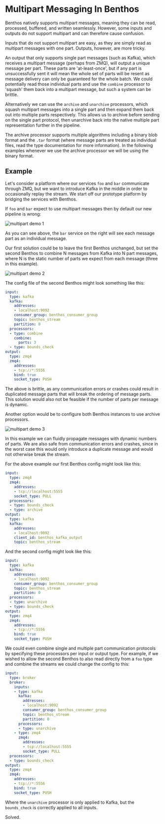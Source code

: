 Multipart Messaging In Benthos
==============================

Benthos natively supports multipart messages, meaning they can be read,
processed, buffered, and written seamlessly. However, some inputs and outputs do
not support multipart and can therefore cause confusion.

Inputs that do not support multipart are easy, as they are simply read as
multipart messages with one part. Outputs, however, are more tricky.

An output that only supports single part messages (such as Kafka), which
receives a multipart message (perhaps from ZMQ), will output a unique message
per part. These parts are 'at-least-once', but if any part is unsuccessfully
sent it will mean the whole set of parts will be resent as message delivery can
only be guaranteed for the whole batch. We could potentially read those
individual parts and use the `combine` processor to 'squash' them back into a
multipart message, but such a system can be brittle.

Alternatively we can use the `archive` and `unarchive` processors, which squash
multipart messages into a single part and then expand them back out into
multiple parts respectively. This allows us to archive before sending on the
single part protocol, then unarchive back into the native multiple part
representation further in the pipeline.

The archive processor supports multiple algorithms including a binary blob
format and the `.tar` format (where message parts are treated as individual
files, read the type documentation for more information). In the following
examples whenever we use the archive processor we will be using the binary
format.

## Example

Let's consider a platform where our services `foo` and `bar` communicate through
ZMQ, but we want to introduce Kafka in the middle in order to occasionally
replay the stream. We start off our prototype platform by bridging the services
with Benthos.

If `foo` and `bar` expect to use multipart messages then by default our new
pipeline is wrong:

![multipart demo 1][multipart_demo_1]

As you can see above, the `bar` service on the right will see each message part
as an individual message.

Our first solution could be to leave the first Benthos unchanged, but set the
second Benthos to combine N messages from Kafka into N part messages, where N is
the static number of parts we expect from each message (three in this example).

![multipart demo 2][multipart_demo_2]

The config file of the second Benthos might look something like this:

``` yaml
input:
  type: kafka
  kafka:
    addresses:
    - localhost:9092
    consumer_group: benthos_consumer_group
    topic: benthos_stream
    partition: 0
  processors:
  - type: combine
    combine:
      parts: 3
  - type: bounds_check
output:
  type: zmq4
  zmq4:
    addresses:
    - tcp://*:5556
    bind: true
    socket_type: PUSH
```

The above is brittle, as any communication errors or crashes could result in
duplicated message parts that will break the ordering of message parts. This
solution would also not be feasible if the number of parts per message is
dynamic.

Another option would be to configure both Benthos instances to use archive
processors.

![multipart demo 3][multipart_demo_3]

In this example we can fluidly propagate messages with dynamic numbers of parts.
We are also safe from communication errors and crashes, since in the worst case
this would only introduce a duplicate message and would not otherwise break the
stream.

For the above example our first Benthos config might look like this:

``` yaml
input:
  type: zmq4
  zmq4:
    addresses:
    - tcp://localhost:5555
    socket_type: PULL
  processors:
  - type: bounds_check
  - type: archive
output:
  type: kafka
  kafka:
    addresses:
    - localhost:9092
    client_id: benthos_kafka_output
    topic: benthos_stream
```

And the second config might look like this:

``` yaml
input:
  type: kafka
  kafka:
    addresses:
    - localhost:9092
    consumer_group: benthos_consumer_group
    topic: benthos_stream
    partition: 0
  processors:
  - type: unarchive
  - type: bounds_check
output:
  type: zmq4
  zmq4:
    addresses:
    - tcp://*:5556
    bind: true
    socket_type: PUSH
```

We could even combine single and multiple part communication protocols by
specifying these processors per input or output type. For example, if we wished
to allow the second Benthos to also read directly from a `foo` type and combine
the streams we could change the config to this:

``` yaml
input:
  type: broker
  broker:
    inputs:
    - type: kafka
      kafka:
        addresses:
        - localhost:9092
        consumer_group: benthos_consumer_group
        topic: benthos_stream
        partition: 0
      processors:
      - type: unarchive
    - type: zmq4
      zmq4:
        addresses:
        - tcp://localhost:5555
        socket_type: PULL
  processors:
  - type: bounds_check
output:
  type: zmq4
  zmq4:
    addresses:
    - tcp://*:5556
    bind: true
    socket_type: PUSH
```

Where the `unarchive` processor is only applied to Kafka, but the `bounds_check`
is correctly applied to all inputs.

Solved.

[multipart_demo_1]: ../img/docs/multipart_demo_1.png
[multipart_demo_2]: ../img/docs/multipart_demo_2.png
[multipart_demo_3]: ../img/docs/multipart_demo_3.png
